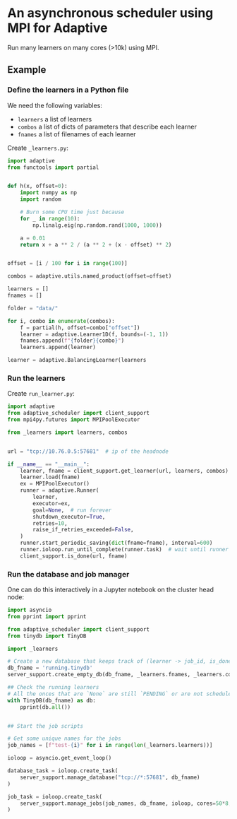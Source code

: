 # An asynchronous scheduler using MPI for Adaptive

Run many learners on many cores (>10k) using MPI.

## Example

### Define the learners in a Python file

We need the following variables:
* `learners` a list of learners
* `combos` a list of dicts of parameters that describe each learner
* `fnames` a list of filenames of each learner

Create `_learners.py`:
```python
import adaptive
from functools import partial


def h(x, offset=0):
    import numpy as np
    import random

    # Burn some CPU time just because
    for _ in range(10):
        np.linalg.eig(np.random.rand(1000, 1000))

    a = 0.01
    return x + a ** 2 / (a ** 2 + (x - offset) ** 2)


offset = [i / 100 for i in range(100)]

combos = adaptive.utils.named_product(offset=offset)

learners = []
fnames = []

folder = "data/"

for i, combo in enumerate(combos):
    f = partial(h, offset=combo["offset"])
    learner = adaptive.Learner1D(f, bounds=(-1, 1))
    fnames.append(f"{folder}{combo}")
    learners.append(learner)

learner = adaptive.BalancingLearner(learners
```


### Run the learners

Create `run_learner.py`:
```python
import adaptive
from adaptive_scheduler import client_support
from mpi4py.futures import MPIPoolExecutor

from _learners import learners, combos


url = "tcp://10.76.0.5:57681"  # ip of the headnode

if __name__ == "__main__":
    learner, fname = client_support.get_learner(url, learners, combos)
    learner.load(fname)
    ex = MPIPoolExecutor()
    runner = adaptive.Runner(
        learner,
        executor=ex,
        goal=None,  # run forever
        shutdown_executor=True,
        retries=10,
        raise_if_retries_exceeded=False,
    )
    runner.start_periodic_saving(dict(fname=fname), interval=600)
    runner.ioloop.run_until_complete(runner.task)  # wait until runner goal reached
    client_support.is_done(url, fname)
```


### Run the database and job manager

One can do this interactively in a Jupyter notebook on the cluster head node:
```python
import asyncio
from pprint import pprint

from adaptive_scheduler import client_support
from tinydb import TinyDB

import _learners

# Create a new database that keeps track of (learner -> job_id, is_done)
db_fname = 'running.tinydb'
server_support.create_empty_db(db_fname, _learners.fnames, _learners.combos)

## Check the running learners
# All the onces that are `None` are still `PENDING` or are not scheduled.
with TinyDB(db_fname) as db:
    pprint(db.all())


## Start the job scripts

# Get some unique names for the jobs
job_names = [f"test-{i}" for i in range(len(_learners.learners))]

ioloop = asyncio.get_event_loop()

database_task = ioloop.create_task(
    server_support.manage_database("tcp://*:57681", db_fname)
)

job_task = ioloop.create_task(
    server_support.manage_jobs(job_names, db_fname, ioloop, cores=50*8, interval=60)
)
```
